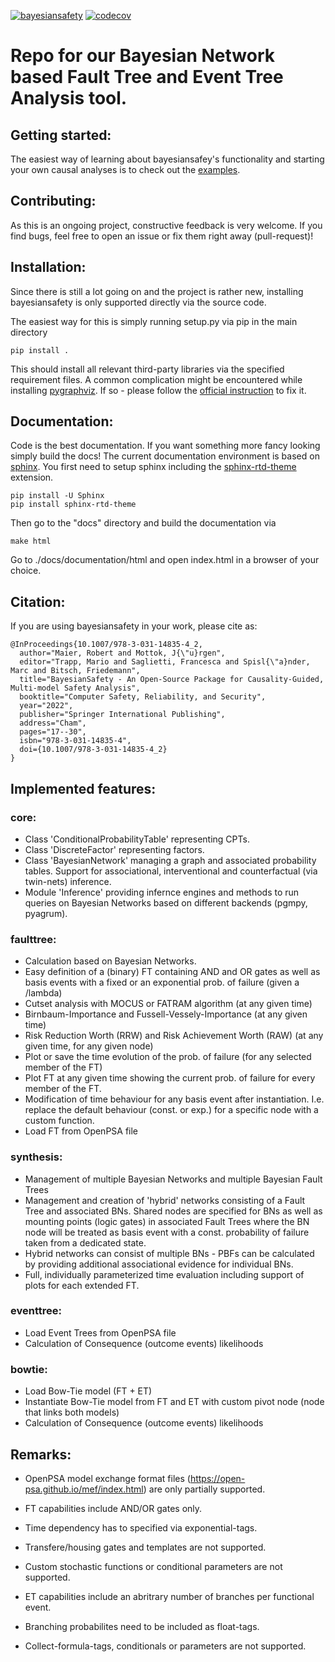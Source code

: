 [![bayesiansafety](https://github.com/othr-las3/bayesiansafety/actions/workflows/ci.yml/badge.svg?branch=main)](https://github.com/othr-las3/bayesiansafety/actions/workflows/ci.yml)
[![codecov](https://codecov.io/gh/othr-las3/bayesiansafety/branch/main/graph/badge.svg?token=PQZDQLLBQO)](https://codecov.io/gh/othr-las3/bayesiansafety)

# Repo for our Bayesian Network based Fault Tree and Event Tree Analysis tool.
## Getting started:
The easiest way of learning about bayesiansafey's functionality and starting your own causal analyses is to check out the [examples](https://github.com/othr-las3/bayesiansafety/tree/main/examples).

## Contributing:
As this is an ongoing project, constructive feedback is very welcome.
If you find bugs, feel free to open an issue or fix them right away (pull-request)!

## Installation:
Since there is still a lot going on and the project is rather new, installing bayesiansafety is only supported directly 
via the source code. 

The easiest way for this is simply running setup.py via pip in the main directory

```
pip install .
```

This should install all relevant third-party libraries via the specified requirement files.
A common complication might be encountered while installing [pygraphviz](https://pygraphviz.github.io/documentation/stable/index.html). 
If so - please follow the [official instruction](https://pygraphviz.github.io/documentation/stable/install.html) to fix it.


## Documentation:
Code is the best documentation. 
If you want something more fancy looking simply build the docs!
The current documentation environment is based on [sphinx](https://www.sphinx-doc.org/en/master/).
You first need to setup sphinx including the [sphinx-rtd-theme](https://pypi.org/project/sphinx-rtd-theme/) extension.

```
pip install -U Sphinx
pip install sphinx-rtd-theme
```

Then go to the "docs" directory and build the documentation via

```
make html
```

Go to ./docs/documentation/html and open index.html in a browser of your choice.

## Citation:
If you are using bayesiansafety in your work, please cite as:
```
@InProceedings{10.1007/978-3-031-14835-4_2,
  author="Maier, Robert and Mottok, J{\"u}rgen",
  editor="Trapp, Mario and Saglietti, Francesca and Spisl{\"a}nder, Marc and Bitsch, Friedemann",
  title="BayesianSafety - An Open-Source Package for Causality-Guided, Multi-model Safety Analysis",
  booktitle="Computer Safety, Reliability, and Security",
  year="2022",
  publisher="Springer International Publishing",
  address="Cham",
  pages="17--30",
  isbn="978-3-031-14835-4",
  doi={10.1007/978-3-031-14835-4_2}
}
```


## Implemented features:
### core: 
- Class 'ConditionalProbabilityTable' representing CPTs.
- Class 'DiscreteFactor' representing factors.
- Class 'BayesianNetwork' managing a graph and associated probability tables. Support for associational, interventional and counterfactual (via twin-nets) inference.
- Module 'Inference' providing infernce engines and methods to run queries on Bayesian Networks based on different backends (pgmpy, pyagrum).

### faulttree:
- Calculation based on Bayesian Networks.
- Easy definition of a (binary) FT containing AND and OR gates as well as basis events with a fixed or an exponential prob. of failure (given a /lambda)
- Cutset analysis with MOCUS or FATRAM algorithm (at any given time)
- Birnbaum-Importance and Fussell-Vessely-Importance (at any given time)
- Risk Reduction Worth (RRW) and Risk Achievement Worth (RAW) (at any given time, for any given node)
- Plot or save the time evolution of the prob. of failure (for any selected member of the FT)
- Plot FT at any given time showing the current prob. of failure for every member of the FT.
- Modification of time behaviour for any basis event after instantiation. I.e. replace the default behaviour (const. or exp.) for a specific node with a custom function.
- Load FT from OpenPSA file

### synthesis:
- Management of multiple Bayesian Networks and multiple Bayesian Fault Trees
- Management and creation of 'hybrid' networks consisting of a Fault Tree and associated BNs. Shared nodes are specified for BNs as well as mounting points (logic gates) in associated
  Fault Trees where the BN node will be treated as basis event with a const. probability of failure taken from a dedicated state.
- Hybrid networks can consist of multiple BNs - PBFs can be calculated by providing additional associational evidence for individual BNs.
- Full, individually parameterized time evaluation including support of plots for each extended FT.

### eventtree:
- Load Event Trees from OpenPSA file
- Calculation of Consequence (outcome events) likelihoods

### bowtie:
- Load Bow-Tie model (FT + ET)
- Instantiate Bow-Tie model from FT and ET with custom pivot node (node that links both models)
- Calculation of Consequence (outcome events) likelihoods

## Remarks:
- OpenPSA model exchange format files (https://open-psa.github.io/mef/index.html) are only partially supported. 
- FT capabilities include AND/OR gates only.
- Time dependency has to specified via exponential-tags.
- Transfere/housing gates and templates are not supported.
- Custom stochastic functions or conditional parameters are not supported.

- ET capabilities include an abritrary number of branches per functional event. 
- Branching probabilites need to be included as float-tags. 
- Collect-formula-tags, conditionals or parameters are not supported.









